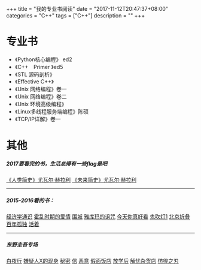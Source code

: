 +++
title = "我的专业书阅读"
date = "2017-11-12T20:47:37+08:00"
categories = "C++"
tags = ["C++"]
description = ""
+++

<!--more-->
# 专业书
- 《Python核心编程》 ed2
- 《C++　Primer 》ed5
- 《STL 源码剖析》
- 《Effective C++》
- 《Unix 网络编程》卷一
- 《Unix 网络编程》卷二
- 《Unix 环境高级编程》
- 《Linux多线程服务端编程》陈硕
- 《TCP/IP详解》卷一

# 其他
##### 2017要看完的书，生活总得有一些flag是吧
[《人类简史》尤瓦尔·赫拉利](http://item.jd.com/12125924.html)
[《未来简史》尤瓦尔·赫拉利](http://item.jd.com/12099462.html)

***
##### 2015-2016看的书：
[经济学通识](http://item.jd.com/12125924.html)
[霍乱时期的爱情]()
[围城]()
[雅库玛的诅咒]()
[今天你真好看]()
[鬼吹灯1]()
[北京折叠]()
[百年孤独]()
[活着]()

***
##### **东野圭吾**专场

[白夜行]()
[嫌疑人X的现身]()
[秘密]()
[信]()
[恶意]()
[假面饭店]()
[放学后]()
[解忧杂货店]()
[彷徨之刃]()
